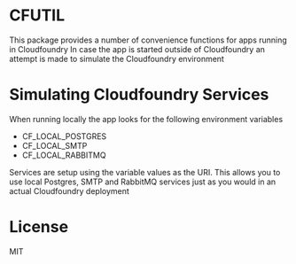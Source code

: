 CFUTIL
======
This package provides a number of convenience functions for apps running in Cloudfoundry
In case the app is started outside of Cloudfoundry an attempt is made to simulate the
Cloudfoundry environment

Simulating Cloudfoundry Services
=================================
When running locally the app looks for the following environment variables

* CF\_LOCAL\_POSTGRES
* CF\_LOCAL\_SMTP
* CF\_LOCAL\_RABBITMQ

Services are setup using the variable values as the URI. This allows you to use local Postgres, SMTP and RabbitMQ services just as you would in an actual Cloudfoundry deployment

License
=======
MIT
